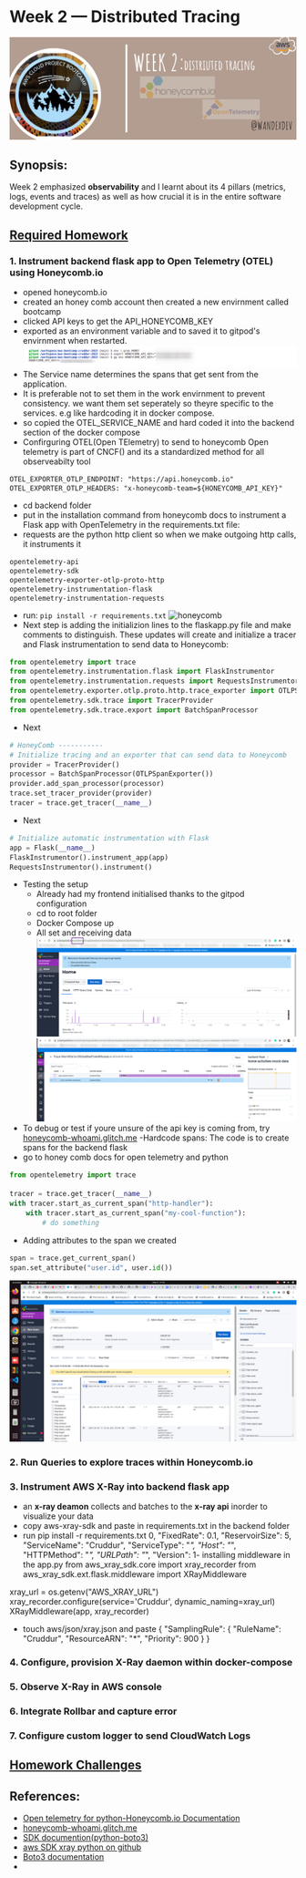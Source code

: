 # Week 2 — Distributed Tracing
![cover](assets/wk2/wk2.png)

## Synopsis:
Week 2 emphasized **observability** and I learnt about its 4 pillars (metrics, logs, events and traces) as well as how crucial it is in the entire software development cycle. 

## [Required Homework](#required)
### 1. Instrument backend flask app to Open Telemetry (OTEL) using Honeycomb.io
- opened honeycomb.io
- created an honey comb account then created a new envirnment called bootcamp
- clicked API keys to get the API_HONEYCOMB_KEY
- exported as an environment variable and to saved it to gitpod's envirnment when restarted.
![honeycomb](assets/wk2/envgitpodvariables.png)
- The Service name determines the spans that get sent from the application.
- It is preferable not to set them in the work envirnment to prevent consistency. we want them set seperately so theyre specific to the services. e.g like hardcoding it in docker compose.
- so copied the OTEL_SERVICE_NAME and hard coded it into the backend section of the docker compose
- Confirguring OTEL(Open TElemetry) to send to honeycomb
Open telemetry is part of CNCF() and its a standardized method for all observeabilty tool
```
OTEL_EXPORTER_OTLP_ENDPOINT: "https://api.honeycomb.io"
OTEL_EXPORTER_OTLP_HEADERS: "x-honeycomb-team=${HONEYCOMB_API_KEY}"
```
- cd backend folder
- put in the installation command from honeycomb docs to instrument a Flask app with OpenTelemetry in the requirements.txt file:
- requests are the python http client so when we make outgoing http calls, it instruments it
```
opentelemetry-api
opentelemetry-sdk
opentelemetry-exporter-otlp-proto-http
opentelemetry-instrumentation-flask
opentelemetry-instrumentation-requests
```
- run:
```pip install -r requirements.txt```
![honeycomb](assets/wk2/pipinstalltxt.png)
- Next step is adding the initializion lines to the flaskapp.py file and make comments to distinguish. These updates will create and initialize a tracer and Flask instrumentation to send data to Honeycomb:
```python
from opentelemetry import trace
from opentelemetry.instrumentation.flask import FlaskInstrumentor
from opentelemetry.instrumentation.requests import RequestsInstrumentor
from opentelemetry.exporter.otlp.proto.http.trace_exporter import OTLPSpanExporter
from opentelemetry.sdk.trace import TracerProvider
from opentelemetry.sdk.trace.export import BatchSpanProcessor
```
- Next
```python
# HoneyComb -----------
# Initialize tracing and an exporter that can send data to Honeycomb
provider = TracerProvider()
processor = BatchSpanProcessor(OTLPSpanExporter())
provider.add_span_processor(processor)
trace.set_tracer_provider(provider)
tracer = trace.get_tracer(__name__)
```
- Next
```python
# Initialize automatic instrumentation with Flask
app = Flask(__name__)
FlaskInstrumentor().instrument_app(app)
RequestsInstrumentor().instrument()
```
- Testing the setup
    - Already had my frontend initialised thanks to the gitpod configuration
    - cd to root folder
    - Docker Compose up
    - All set and receiving data
![honeycomb](assets/wk2/honeycombhome.png)
![honeycomb](assets/wk2/tracehoney.png)
- To debug or test if youre unsure of the api key is coming from, try [honeycomb-whoami.glitch.me](honeycomb-whoami.glitch.me)
-Hardcode spans: The code is to create spans for the backend flask
- go to honey comb docs for open telemetry and python
```python
from opentelemetry import trace

tracer = trace.get_tracer(__name__)
with tracer.start_as_current_span("http-handler"):
    with tracer.start_as_current_span("my-cool-function"):
        # do something
```
- Adding attributes to the span we created
```python
span = trace.get_current_span()
span.set_attribute("user.id", user.id())
```
![honeycomb](assets/wk2/honeycomblogs.png)
### 2. Run Queries to explore traces within Honeycomb.io
### 3. Instrument AWS X-Ray into backend flask app
- an **x-ray deamon** collects and batches to the **x-ray api** inorder to visualize your data 
- copy aws-xray-sdk and paste in requirements.txt in the backend folder
- run pip install -r requirements.txt
0,
      "FixedRate": 0.1,
      "ReservoirSize": 5,
      "ServiceName": "Cruddur",
      "ServiceType": "*",
      "Host": "*",
      "HTTPMethod": "*",
      "URLPath": "*",
      "Version": 1- installing middleware in the app.py
from aws_xray_sdk.core import xray_recorder
from aws_xray_sdk.ext.flask.middleware import XRayMiddleware

xray_url = os.getenv("AWS_XRAY_URL")
xray_recorder.configure(service='Cruddur', dynamic_naming=xray_url)
XRayMiddleware(app, xray_recorder)

- touch aws/json/xray.json and paste
{
  "SamplingRule": {
      "RuleName": "Cruddur",
      "ResourceARN": "*",
      "Priority": 900
  }
}

### 4. Configure, provision X-Ray daemon within docker-compose 
### 5. Observe X-Ray in AWS console
### 6. Integrate Rollbar and capture error
### 7. Configure custom logger to send CloudWatch Logs

## [Homework Challenges](#challenges)

## References:
- [Open telemetry for python-Honeycomb.io Documentation](https://docs.honeycomb.io/getting-data-in/opentelemetry/python/)
- [honeycomb-whoami.glitch.me](honeycomb-whoami.glitch.me)
- [SDK documention(python-boto3)](https://aws.amazon.com/sdk-for-python/)
- [aws SDK xray python on github](https://github.com/aws/aws-xray-sdk-python)
- [Boto3 documentation](https://boto3.amazonaws.com/v1/documentation/api/latest/reference/services/xray.html)
- 